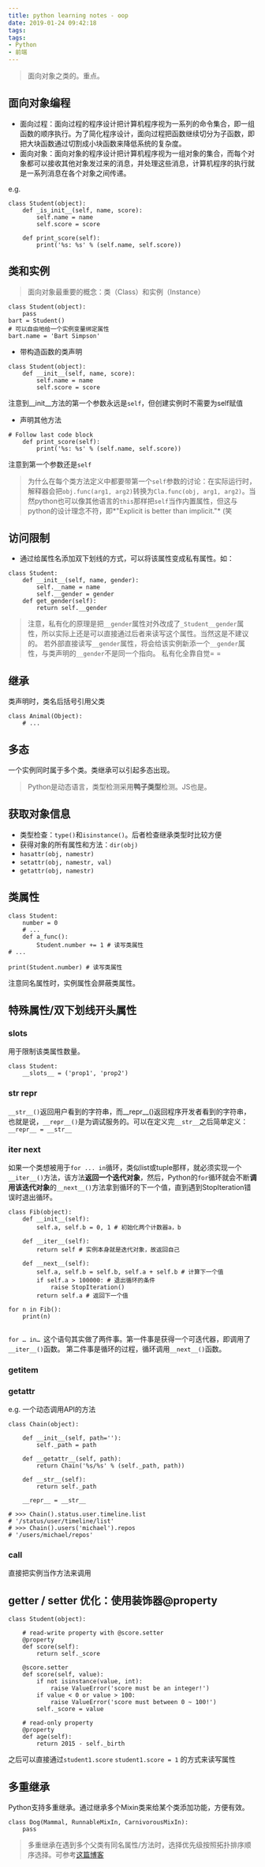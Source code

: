 ```yaml
---
title: python learning notes - oop
date: 2019-01-24 09:42:18
tags:
tags:
- Python
- 前端
---
```


> 面向对象之类的。重点。

<!-- more -->

## 面向对象编程

* 面向过程：面向过程的程序设计把计算机程序视为一系列的命令集合，即一组函数的顺序执行。为了简化程序设计，面向过程把函数继续切分为子函数，即把大块函数通过切割成小块函数来降低系统的复杂度。
* 面向对象：面向对象的程序设计把计算机程序视为一组对象的集合，而每个对象都可以接收其他对象发过来的消息，并处理这些消息，计算机程序的执行就是一系列消息在各个对象之间传递。

e.g.
````
class Student(object):
    def _is_init__(self, name, score):
        self.name = name
        self.score = score

    def print_score(self):
        print('%s: %s' % (self.name, self.score))
````
## 类和实例

> 面向对象最重要的概念：类（Class）和实例（Instance）

````
class Student(object):
    pass
bart = Student()
# 可以自由地给一个实例变量绑定属性
bart.name = 'Bart Simpson'
````
* 带构造函数的类声明

````
class Student(object):
    def __init__(self, name, score):
        self.name = name
        self.score = score
````

注意到__init__方法的第一个参数永远是`self`，但创建实例时不需要为self赋值

* 声明其他方法

````
# Follow last code block
    def print_score(self):
        print('%s: %s' % (self.name, self.score))
````

注意到第一个参数还是`self`

> 为什么在每个类方法定义中都要带第一个`self`参数的讨论：在实际运行时，解释器会把`obj.func(arg1, arg2)`转换为`Cla.func(obj, arg1, arg2)`。当然python也可以像其他语言的`this`那样把`self`当作内置属性，但这与python的设计理念不符，即*"Explicit is better than implicit."* (笑

## 访问限制

* 通过给属性名添加双下划线的方式，可以将该属性变成私有属性。如：

````
class Student:
    def __init__(self, name, gender):
        self.__name = name
        self.__gender = gender
    def get_gender(self):
        return self.__gender
````

> 注意，私有化的原理是把`__gender`属性对外改成了`_Student__gender`属性，所以实际上还是可以直接通过后者来读写这个属性。当然这是不建议的。
> 若外部直接读写`__gender`属性，将会给该实例新添一个`__gender`属性，与类声明的`__gender`不是同一个指向。
> 私有化全靠自觉= =

## 继承

类声明时，类名后括号引用父类

````
class Animal(Object):
    # ...
````

## 多态

一个实例同时属于多个类。类继承可以引起多态出现。

> Python是动态语言，类型检测采用**鸭子类型**检测。JS也是。

## 获取对象信息

* 类型检查：`type()`和`isinstance()`。后者检查继承类型时比较方便
* 获得对象的所有属性和方法：`dir(obj)` 
* `hasattr(obj, namestr)`
* `setattr(obj, namestr, val)`
* `getattr(obj, namestr)`

## 类属性

````
class Student:
    number = 0
    # ...
    def a_func():
        Student.number += 1 # 读写类属性
# ...

print(Student.number) # 读写类属性
````

注意同名属性时，实例属性会屏蔽类属性。

## 特殊属性/双下划线开头属性

### __slots__

用于限制该类属性数量。

````
class Student:
    __slots__ = ('prop1', 'prop2')
````

### __str__ __repr__

`__str__()`返回用户看到的字符串，而__repr__()返回程序开发者看到的字符串，也就是说，`__repr__()`是为调试服务的。可以在定义完`__str__`之后简单定义：`__repr__ = __str__`

### __iter__ __next__

如果一个类想被用于`for ... in`循环，类似list或tuple那样，就必须实现一个`__iter__()`方法，该方法**返回一个迭代对象**，然后，Python的`for`循环就会不断**调用该迭代对象**的`__next__()`方法拿到循环的下一个值，直到遇到StopIteration错误时退出循环。

````
class Fib(object):
    def __init__(self):
        self.a, self.b = 0, 1 # 初始化两个计数器a，b

    def __iter__(self):
        return self # 实例本身就是迭代对象，故返回自己

    def __next__(self):
        self.a, self.b = self.b, self.a + self.b # 计算下一个值
        if self.a > 100000: # 退出循环的条件
            raise StopIteration()
        return self.a # 返回下一个值

for n in Fib():
    print(n)
        
````

`for … in… `这个语句其实做了两件事。第一件事是获得一个可迭代器，即调用了`__iter__()`函数。 第二件事是循环的过程，循环调用`__next__()`函数。

### __getitem__

### __getattr__

e.g. 一个动态调用API的方法

````
class Chain(object):

    def __init__(self, path=''):
        self._path = path

    def __getattr__(self, path):
        return Chain('%s/%s' % (self._path, path))

    def __str__(self):
        return self._path

    __repr__ = __str__

# >>> Chain().status.user.timeline.list
# '/status/user/timeline/list'
# >>> Chain().users('michael').repos
# '/users/michael/repos'
````

### __call__

直接把实例当作方法来调用

## getter / setter 优化：使用装饰器@property

````
class Student(object):

    # read-write property with @score.setter
    @property
    def score(self):
        return self._score

    @score.setter
    def score(self, value):
        if not isinstance(value, int):
            raise ValueError('score must be an integer!')
        if value < 0 or value > 100:
            raise ValueError('score must between 0 ~ 100!')
        self._score = value

    # read-only property
    @property
    def age(self):
        return 2015 - self._birth
````

之后可以直接通过`student1.score` `student1.score = 1` 的方式来读写属性

## 多重继承

Python支持多重继承。通过继承多个Mixin类来给某个类添加功能，方便有效。

````
class Dog(Mammal, RunnableMixIn, CarnivorousMixIn):
    pass
````

> 多重继承在遇到多个父类有同名属性/方法时，选择优先级按照拓扑排序顺序选择。可参考[这篇博客](https://kevinguo.me/2018/01/19/python-topological-sorting/)